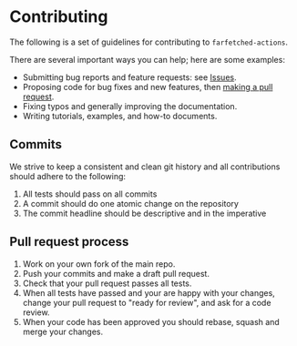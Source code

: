 # Contributing

The following is a set of guidelines for contributing to `farfetched-actions`.

There are several important ways you can help; here are some examples:

- Submitting bug reports and feature requests: see [Issues](https://github.com/equinor/farfetched-actions/issues).
- Proposing code for bug fixes and new features, then [making a pull request](https://docs.github.com/en/pull-requests/collaborating-with-pull-requests/proposing-changes-to-your-work-with-pull-requests/about-pull-requests).
- Fixing typos and generally improving the documentation.
- Writing tutorials, examples, and how-to documents.

## Commits

We strive to keep a consistent and clean git history and all contributions should adhere to the following:

1. All tests should pass on all commits
1. A commit should do one atomic change on the repository
1. The commit headline should be descriptive and in the imperative

## Pull request process

1. Work on your own fork of the main repo.
1. Push your commits and make a draft pull request.
1. Check that your pull request passes all tests.
1. When all tests have passed and your are happy with your changes, change your pull request to "ready for review", and ask for a code review.
1. When your code has been approved you should rebase, squash and merge your changes.
